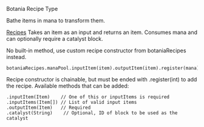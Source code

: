 Botania Recipe Type

Bathe items in mana to transform them.

<ins>Recipes</ins>
Takes an item as an input and returns an item.
Consumes mana and can optionally require a catalyst block.

No built-in method, use custom recipe constructor from botaniaRecipes instead.
```
botaniaRecipes.manaPool.inputItem(item).outputItem(item).register(mana)
```
Recipe constructor is chainable, but must be ended with .register(int) to add the recipe. Available methods that can be added:
```
.inputItem(Item)    // One of this or inputItems is required
.inputItems(Item[]) // List of valid input items
.outputItem(Item)   // Required
.catalyst(String)    // Optional, ID of block to be used as the catalyst
```